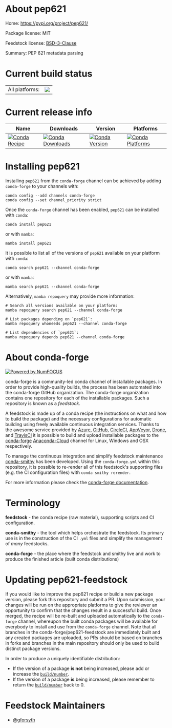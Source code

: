 About pep621
============

Home: https://pypi.org/project/pep621/

Package license: MIT

Feedstock license: [BSD-3-Clause](https://github.com/conda-forge/pep621-feedstock/blob/main/LICENSE.txt)

Summary: PEP 621 metadata parsing

Current build status
====================


<table><tr><td>All platforms:</td>
    <td>
      <a href="https://dev.azure.com/conda-forge/feedstock-builds/_build/latest?definitionId=14846&branchName=main">
        <img src="https://dev.azure.com/conda-forge/feedstock-builds/_apis/build/status/pep621-feedstock?branchName=main">
      </a>
    </td>
  </tr>
</table>

Current release info
====================

| Name | Downloads | Version | Platforms |
| --- | --- | --- | --- |
| [![Conda Recipe](https://img.shields.io/badge/recipe-pep621-green.svg)](https://anaconda.org/conda-forge/pep621) | [![Conda Downloads](https://img.shields.io/conda/dn/conda-forge/pep621.svg)](https://anaconda.org/conda-forge/pep621) | [![Conda Version](https://img.shields.io/conda/vn/conda-forge/pep621.svg)](https://anaconda.org/conda-forge/pep621) | [![Conda Platforms](https://img.shields.io/conda/pn/conda-forge/pep621.svg)](https://anaconda.org/conda-forge/pep621) |

Installing pep621
=================

Installing `pep621` from the `conda-forge` channel can be achieved by adding `conda-forge` to your channels with:

```
conda config --add channels conda-forge
conda config --set channel_priority strict
```

Once the `conda-forge` channel has been enabled, `pep621` can be installed with `conda`:

```
conda install pep621
```

or with `mamba`:

```
mamba install pep621
```

It is possible to list all of the versions of `pep621` available on your platform with `conda`:

```
conda search pep621 --channel conda-forge
```

or with `mamba`:

```
mamba search pep621 --channel conda-forge
```

Alternatively, `mamba repoquery` may provide more information:

```
# Search all versions available on your platform:
mamba repoquery search pep621 --channel conda-forge

# List packages depending on `pep621`:
mamba repoquery whoneeds pep621 --channel conda-forge

# List dependencies of `pep621`:
mamba repoquery depends pep621 --channel conda-forge
```


About conda-forge
=================

[![Powered by
NumFOCUS](https://img.shields.io/badge/powered%20by-NumFOCUS-orange.svg?style=flat&colorA=E1523D&colorB=007D8A)](https://numfocus.org)

conda-forge is a community-led conda channel of installable packages.
In order to provide high-quality builds, the process has been automated into the
conda-forge GitHub organization. The conda-forge organization contains one repository
for each of the installable packages. Such a repository is known as a *feedstock*.

A feedstock is made up of a conda recipe (the instructions on what and how to build
the package) and the necessary configurations for automatic building using freely
available continuous integration services. Thanks to the awesome service provided by
[Azure](https://azure.microsoft.com/en-us/services/devops/), [GitHub](https://github.com/),
[CircleCI](https://circleci.com/), [AppVeyor](https://www.appveyor.com/),
[Drone](https://cloud.drone.io/welcome), and [TravisCI](https://travis-ci.com/)
it is possible to build and upload installable packages to the
[conda-forge](https://anaconda.org/conda-forge) [Anaconda-Cloud](https://anaconda.org/)
channel for Linux, Windows and OSX respectively.

To manage the continuous integration and simplify feedstock maintenance
[conda-smithy](https://github.com/conda-forge/conda-smithy) has been developed.
Using the ``conda-forge.yml`` within this repository, it is possible to re-render all of
this feedstock's supporting files (e.g. the CI configuration files) with ``conda smithy rerender``.

For more information please check the [conda-forge documentation](https://conda-forge.org/docs/).

Terminology
===========

**feedstock** - the conda recipe (raw material), supporting scripts and CI configuration.

**conda-smithy** - the tool which helps orchestrate the feedstock.
                   Its primary use is in the construction of the CI ``.yml`` files
                   and simplify the management of *many* feedstocks.

**conda-forge** - the place where the feedstock and smithy live and work to
                  produce the finished article (built conda distributions)


Updating pep621-feedstock
=========================

If you would like to improve the pep621 recipe or build a new
package version, please fork this repository and submit a PR. Upon submission,
your changes will be run on the appropriate platforms to give the reviewer an
opportunity to confirm that the changes result in a successful build. Once
merged, the recipe will be re-built and uploaded automatically to the
`conda-forge` channel, whereupon the built conda packages will be available for
everybody to install and use from the `conda-forge` channel.
Note that all branches in the conda-forge/pep621-feedstock are
immediately built and any created packages are uploaded, so PRs should be based
on branches in forks and branches in the main repository should only be used to
build distinct package versions.

In order to produce a uniquely identifiable distribution:
 * If the version of a package **is not** being increased, please add or increase
   the [``build/number``](https://docs.conda.io/projects/conda-build/en/latest/resources/define-metadata.html#build-number-and-string).
 * If the version of a package **is** being increased, please remember to return
   the [``build/number``](https://docs.conda.io/projects/conda-build/en/latest/resources/define-metadata.html#build-number-and-string)
   back to 0.

Feedstock Maintainers
=====================

* [@gforsyth](https://github.com/gforsyth/)

